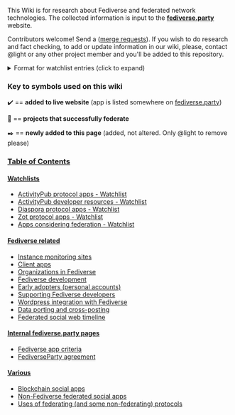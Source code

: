 This Wiki is for research about Fediverse and federated network technologies. The collected information is input to the [**fediverse.party**](https://fediverse.party) website.

Contributors welcome! Send a ([merge requests](https://git.feneas.org/feneas/fediverse/blob/master/CONTRIBUTING.md)). If you wish to do research and fact checking, to add or update information in our wiki, please, contact @light or any other project member and you'll be added to this repository.

<details><summary>Format for watchlist entries (click to expand)</summary>
<p>

> Style guide: Each new entry in the watchlists has the following parts:
>
>- :heavy_check_mark: :tada: :black_nib: - applicable symbols (see meaning [below](https://git.feneas.org/feneas/fediverse/-/wikis/home#key-to-symbols-used-on-this-wiki)), required.
>- **AppName** in bold text with link to source repository, required.
>- ([site](), [Fedi account]()) between brackets, when available.
>    - site: the official website of the app, if available besides the code repository.
>    - Fedi account: official app's / developer's account in any Fediverse connected network.
>- Semicolon followed by description text, required.
>- `License, Language` formatted as code (using  backtick character), required.
>    - License: no need to mention 'GNU' just state e.g. `GPL-3.0`. Use a dash `-` if unknown
>    - Language: required for code repositories. Use a dash `-` otherwise
>
> Example:
>
> * :tada: :heavy_check_mark: **[Pleroma](https://git.pleroma.social/pleroma)** ([site](https://pleroma.social)): Microblogging platform `AGPL-3.0, Elixir`
>
>See the [ActivityPub Watchlist](https://git.feneas.org/feneas/fediverse/-/wikis/watchlist-for-activitypub-apps) for more good examples.
</p>
</details>

### Key to symbols used on this wiki

:heavy_check_mark: == **added to live website** (app is listed somewhere on [fediverse.party](https://fediverse.party))

:tada: == **projects that successfully federate**

:black_nib: == **newly added to this page** (added, not altered. Only @light to remove please)

### [Table of Contents](#toc)
#### [Watchlists](#watchlists)

* [ActivityPub protocol apps - Watchlist](https://git.feneas.org/feneas/fediverse/-/wikis/watchlist-for-activitypub-apps)
* [ActivityPub developer resources - Watchlist](https://git.feneas.org/feneas/fediverse/-/wikis/Watchlist-for-ActivityPub-developer-resources)
* [Diaspora protocol apps - Watchlist](https://git.feneas.org/feneas/fediverse/-/wikis/watchlist-for-Diaspora-protocol-apps)
* [Zot protocol apps - Watchlist](https://git.feneas.org/feneas/fediverse/-/wikis/watchlist-for-Zot-apps)
* [Apps considering federation - Watchlist](https://git.feneas.org/feneas/fediverse/-/wikis/considering-federation-watchlist)

#### [Fediverse related](#Fediverse-related)
* [Instance monitoring sites](https://git.feneas.org/feneas/fediverse/-/wikis/instance-monitoring-sites)
* [Client apps](https://git.feneas.org/feneas/fediverse/-/wikis/watchlist-for-client-apps)
* [Organizations in Fediverse](https://git.feneas.org/feneas/fediverse/-/wikis/Organizations-supporting-federated-social-software)
* [Fediverse development](https://git.feneas.org/feneas/fediverse/-/wikis/Fediverse-development)
* [Early adopters (personal accounts)](https://git.feneas.org/feneas/fediverse/-/wikis/Early-adopters-(personal-accounts))
* [Supporting Fediverse developers](https://git.feneas.org/feneas/fediverse/-/wikis/contributing-to-fediverse-developers)
* [Wordpress integration with Fediverse](https://git.feneas.org/feneas/fediverse/-/wikis/Wordpress-integration-with-Fediverse)
* [Data porting and cross-posting](https://git.feneas.org/feneas/fediverse/-/wikis/data-porting-and-cross-posting-watchlist)
* [Federated social web timeline](https://git.feneas.org/feneas/fediverse/-/wikis/Federated-Social-Web-Timeline)

#### [Internal fediverse.party pages](internal-fediverseparty-pages)
* [Fediverse app criteria](https://git.feneas.org/feneas/fediverse/-/wikis/Fediverse-app-criteria)
* [FediverseParty agreement](https://git.feneas.org/feneas/fediverse/-/wikis/FediverseParty-agreement)

#### [Various](#various)
* [Blockchain social apps](https://git.feneas.org/feneas/fediverse/-/wikis/blockchain-social-apps)
* [Non-Fediverse federated social apps](https://git.feneas.org/feneas/fediverse/-/wikis/non-fediverse-federated-social-apps)
* [Uses of federating (and some non-federating) protocols](https://git.feneas.org/feneas/fediverse/-/wikis/uses-of-various-federating-(and-some-non-federating)-protocols)